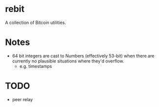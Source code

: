 # rebit

A collection of Bitcoin utilities.

# Notes

* 64 bit integers are cast to Numbers (effectively 53-bit) when there are currently no plausible situations where they'd overflow.
    * e.g. timestamps

# TODO

* peer relay